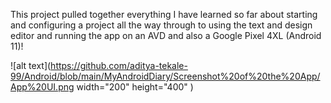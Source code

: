 This project pulled together everything I have learned so far about starting and configuring a project all the way through to using the text and design 
editor and running the app on an AVD and also a Google Pixel 4XL (Android 11)!

![alt text](https://github.com/aditya-tekale-99/Android/blob/main/MyAndroidDiary/Screenshot%20of%20the%20App/App%20UI.png width="200" height="400" )
